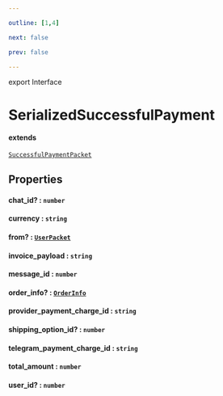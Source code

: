 ```yaml
---

outline: [1,4]

next: false

prev: false

---
```


export Interface
# SerializedSuccessfulPayment
#### extends
 [`SuccessfulPaymentPacket`](./SuccessfulPaymentPacket.md)

## Properties

#### chat_id? : `number`

#### currency : `string`

#### from? : [`UserPacket`](./UserPacket.md)

#### invoice_payload : `string`

#### message_id : `number`

#### order_info? : [`OrderInfo`](./OrderInfo.md)

#### provider_payment_charge_id : `string`

#### shipping_option_id? : `number`

#### telegram_payment_charge_id : `string`

#### total_amount : `number`

#### user_id? : `number`
